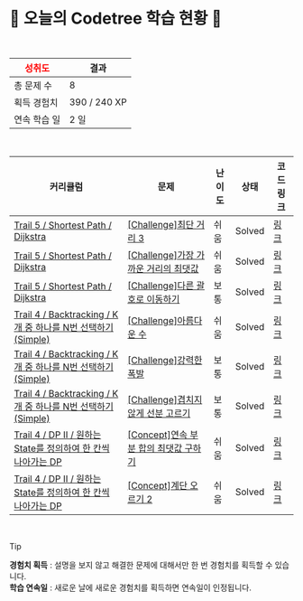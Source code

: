 # 🌲 오늘의 Codetree 학습 현황 🌲

<br />

| <span style="color:red;display:block;text-align:center;"> **성취도**</span> | 결과 |
|---|---|
| 총 문제 수 | 8 |
| 획득 경험치 | 390 / 240 XP |
| 연속 학습 일 | 2 일 |

<br />

|커리큘럼|문제|난이도|상태|코드 링크|
|---|---|---|---|---|
|[Trail 5 / Shortest Path / Dijkstra](https://www.codetree.ai/trail-info/intermediate-mid/)|[[Challenge]최단 거리 3](https://www.codetree.ai/trails/complete/curated-cards/challenge-shortest-distance-3/)|쉬움|Solved|[링크](https://github.com/sara5885/CodingTest/blob/main/251101/%EC%B5%9C%EB%8B%A8%20%EA%B1%B0%EB%A6%AC%203/shortest-distance-3.py)|
|[Trail 5 / Shortest Path / Dijkstra](https://www.codetree.ai/trail-info/intermediate-mid/)|[[Challenge]가장 가까운 거리의 최댓값](https://www.codetree.ai/trails/complete/curated-cards/challenge-maximum-of-nearest-distance/)|쉬움|Solved|[링크](https://github.com/sara5885/CodingTest/blob/main/251101/%EA%B0%80%EC%9E%A5%20%EA%B0%80%EA%B9%8C%EC%9A%B4%20%EA%B1%B0%EB%A6%AC%EC%9D%98%20%EC%B5%9C%EB%8C%93%EA%B0%92/maximum-of-nearest-distance.py)|
|[Trail 5 / Shortest Path / Dijkstra](https://www.codetree.ai/trail-info/intermediate-mid/)|[[Challenge]다른 괄호로 이동하기](https://www.codetree.ai/trails/complete/curated-cards/challenge-move-to-another-parenthesis/)|보통|Solved|[링크](https://github.com/sara5885/CodingTest/blob/main/251101/%EB%8B%A4%EB%A5%B8%20%EA%B4%84%ED%98%B8%EB%A1%9C%20%EC%9D%B4%EB%8F%99%ED%95%98%EA%B8%B0/move-to-another-parenthesis.py)|
|[Trail 4 / Backtracking / K개 중 하나를 N번 선택하기(Simple)](https://www.codetree.ai/trail-info/intermediate-low/)|[[Challenge]아름다운 수](https://www.codetree.ai/trails/complete/curated-cards/challenge-beautiful-number/)|쉬움|Solved|[링크](https://github.com/sara5885/CodingTest/blob/main/251101/%EC%95%84%EB%A6%84%EB%8B%A4%EC%9A%B4%20%EC%88%98/beautiful-number.py)|
|[Trail 4 / Backtracking / K개 중 하나를 N번 선택하기(Simple)](https://www.codetree.ai/trail-info/intermediate-low/)|[[Challenge]강력한 폭발](https://www.codetree.ai/trails/complete/curated-cards/challenge-strong-explosion/)|보통|Solved|[링크](https://github.com/sara5885/CodingTest/blob/main/251101/%EA%B0%95%EB%A0%A5%ED%95%9C%20%ED%8F%AD%EB%B0%9C/strong-explosion.py)|
|[Trail 4 / Backtracking / K개 중 하나를 N번 선택하기(Simple)](https://www.codetree.ai/trail-info/intermediate-low/)|[[Challenge]겹치지 않게 선분 고르기](https://www.codetree.ai/trails/complete/curated-cards/challenge-select-segments-without-overlap/)|보통|Solved|[링크](https://github.com/sara5885/CodingTest/blob/main/251101/%EA%B2%B9%EC%B9%98%EC%A7%80%20%EC%95%8A%EA%B2%8C%20%EC%84%A0%EB%B6%84%20%EA%B3%A0%EB%A5%B4%EA%B8%B0/select-segments-without-overlap.py)|
|[Trail 4 / DP II / 원하는 State를 정의하여 한 칸씩 나아가는 DP](https://www.codetree.ai/trail-info/intermediate-low/)|[[Concept]연속 부분 합의 최댓값 구하기](https://www.codetree.ai/trails/complete/curated-cards/intro-max-of-partial-sum/)|쉬움|Solved|[링크](https://github.com/sara5885/CodingTest/blob/main/251101/%EC%97%B0%EC%86%8D%20%EB%B6%80%EB%B6%84%20%ED%95%A9%EC%9D%98%20%EC%B5%9C%EB%8C%93%EA%B0%92%20%EA%B5%AC%ED%95%98%EA%B8%B0/max-of-partial-sum.py)|
|[Trail 4 / DP II / 원하는 State를 정의하여 한 칸씩 나아가는 DP](https://www.codetree.ai/trail-info/intermediate-low/)|[[Concept]계단 오르기 2](https://www.codetree.ai/trails/complete/curated-cards/intro-climbing-stairs-2/)|쉬움|Solved|[링크](https://github.com/sara5885/CodingTest/blob/main/251101/%EA%B3%84%EB%8B%A8%20%EC%98%A4%EB%A5%B4%EA%B8%B0%202/climbing-stairs-2.py)|


<br />

> [!TIP]
> **경험치 획득** : 설명을 보지 않고 해결한 문제에 대해서만 한 번 경험치를 획득할 수 있습니다.  
> **학습 연속일** : 새로운 날에 새로운 경험치를 획득하면 연속일이 인정됩니다.

